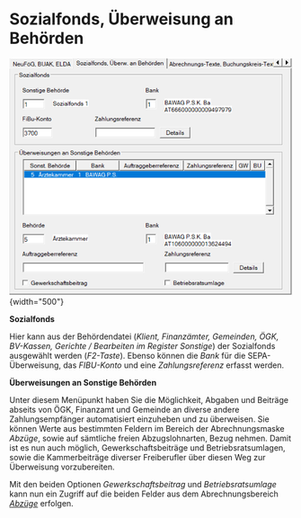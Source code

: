 # Sozialfonds, Überweisung an Behörden

![Image](<img/image32.png>){width="500"}

**Sozialfonds**

Hier kann aus der Behördendatei (*Klient, Finanzämter, Gemeinden, ÖGK, BV-Kassen, Gerichte / Bearbeiten im Register Sonstige*) der Sozialfonds ausgewählt werden (*F2-Taste*). Ebenso können die *Bank* für die SEPA-Überweisung, das *FIBU-Konto* und eine *Zahlungsreferenz* erfasst werden.

**Überweisungen an Sonstige Behörden**

Unter diesem Menüpunkt haben Sie die Möglichkeit, Abgaben und Beiträge abseits von ÖGK, Finanzamt und Gemeinde an diverse andere Zahlungsempfänger automatisiert einzuheben und zu überweisen. Sie können Werte aus bestimmten Feldern im Bereich der Abrechnungsmaske *Abzüge*, sowie auf sämtliche freien Abzugslohnarten, Bezug nehmen. Damit ist es nun auch möglich, Gewerkschaftsbeiträge und Betriebsratsumlagen, sowie die Kammerbeiträge diverser Freiberufler über diesen Weg zur Überweisung vorzubereiten.

Mit den beiden Optionen *Gewerkschaftsbeitrag* und *Betriebsratsumlage* kann nun ein Zugriff auf die beiden Felder aus dem Abrechnungsbereich [*Abzüge*](../../Abrechnungsbildschirme/Abzüge.md) erfolgen.